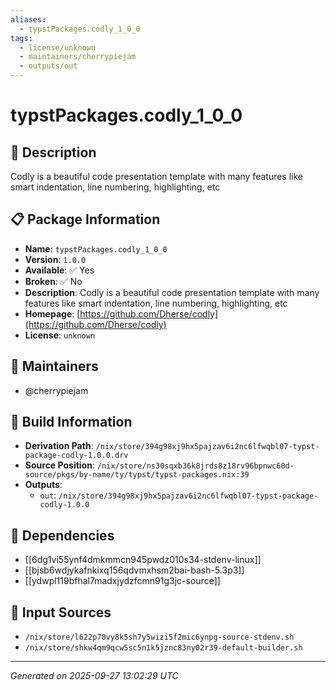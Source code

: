 ```yaml
---
aliases:
  - typstPackages.codly_1_0_0
tags:
  - license/unknown
  - maintainers/cherrypiejam
  - outputs/out
---
```


# typstPackages.codly_1_0_0

## 📝 Description

Codly is a beautiful code presentation template with many features like smart indentation, line numbering, highlighting, etc

## 📋 Package Information

- **Name**: `typstPackages.codly_1_0_0`
- **Version**: `1.0.0`
- **Available**: ✅ Yes
- **Broken**: ✅ No
- **Description**: Codly is a beautiful code presentation template with many features like smart indentation, line numbering, highlighting, etc
- **Homepage**: [https://github.com/Dherse/codly](https://github.com/Dherse/codly)
- **License**: `unknown`
## 👥 Maintainers

- @cherrypiejam


## 🔧 Build Information

- **Derivation Path**: `/nix/store/394g98xj9hx5pajzav6i2nc6lfwqbl07-typst-package-codly-1.0.0.drv`
- **Source Position**: `/nix/store/ns30sqxb36k8jrds8z18rv96bpnwc60d-source/pkgs/by-name/ty/typst/typst-packages.nix:39`
- **Outputs**:
  - `out`:  `/nix/store/394g98xj9hx5pajzav6i2nc6lfwqbl07-typst-package-codly-1.0.0`

## 🔗 Dependencies

- [[6dg1vi55ynf4dmkmmcn945pwdz010s34-stdenv-linux]]
- [[bjsb6wdjykafnkixq156qdvmxhsm2bai-bash-5.3p3]]
- [[ydwpl119bfhal7madxjydzfcmn91g3jc-source]]

## 📁 Input Sources

- `/nix/store/l622p70vy8k5sh7y5wizi5f2mic6ynpg-source-stdenv.sh`
- `/nix/store/shkw4qm9qcw5sc5n1k5jznc83ny02r39-default-builder.sh`

---
*Generated on 2025-09-27 13:02:29 UTC*
